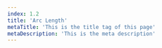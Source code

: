 ```yaml
---
index: 1.2
title: 'Arc Length'
metaTitle: 'This is the title tag of this page'
metaDescription: 'This is the meta description'
---
```

